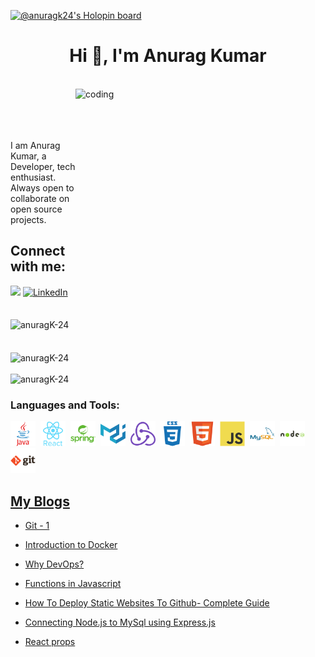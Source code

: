 [![@anuragk24's Holopin board](https://holopin.me/anuragk24)](https://holopin.io/@anuragk24)


<h1 align="center">Hi 👋, I'm Anurag Kumar</h1>

<br>
<img align="right" alt="coding" width="400" height="250" width="150" src="https://user-images.githubusercontent.com/88237080/198315890-20d44227-49b8-4049-80e6-53000525d5e5.gif">
<br>
<br>
<br>
<br>


I am Anurag Kumar, a Developer, tech enthusiast. <br>
Always open to collaborate on open source projects.



<h2 align="left">Connect with me:</h2>
<div>
<a href="https://twitter.com/AnuragS41695054" target="_blank"><img src="https://img.shields.io/badge/twitter-%314353F.svg?&style=for-the-badge&logo=twitter&logoColor=white&alt=twitter" /></a>
<a  href="https://www.linkedin.com/in/anurag-kumar-4490ba1a6/" target="_blank"><img alt="LinkedIn" src="https://img.shields.io/badge/linkedin%20-%230077B5.svg?&style=for-the-badge&logo=linkedin&logoColor=white" /></a>

</div>
<br>
<br>
<div>
    <img align="center" src="https://github-readme-streak-stats.herokuapp.com/?user=anuragK-24&layout=compact&theme=merko" alt="anuragK-24" /> 
</div>
<br>
<br>
<img align="center" src="https://github-readme-stats.vercel.app/api/top-langs/?username=anuragK-24&layout=compact&theme=vision-friendly-dark" alt="anuragK-24" /> 
<br>
<br>
<div > 
 <div>
   <img src="https://github-readme-stats.vercel.app/api?username=anuragK-24&show_icons=true&theme=dracula&locale=en" alt="anuragK-24" />
 </div>
 <div> 
 
</p>
<h3 align="left">Languages and Tools:</h3>
<div>
  <img src="https://github.com/devicons/devicon/blob/master/icons/java/java-original-wordmark.svg" title="Java" alt="Java" width="40" height="40"/>&nbsp;
  <img src="https://github.com/devicons/devicon/blob/master/icons/react/react-original-wordmark.svg" title="React" alt="React" width="40" height="40"/>&nbsp;
  <img src="https://github.com/devicons/devicon/blob/master/icons/spring/spring-original-wordmark.svg" title="Spring" alt="Spring" width="40" height="40"/>&nbsp;
  <img src="https://github.com/devicons/devicon/blob/master/icons/materialui/materialui-original.svg" title="Material UI" alt="Material UI" width="40" height="40"/>&nbsp;
  <img src="https://github.com/devicons/devicon/blob/master/icons/redux/redux-original.svg" title="Redux" alt="Redux " width="40" height="40"/>&nbsp;
  <img src="https://github.com/devicons/devicon/blob/master/icons/css3/css3-plain-wordmark.svg"  title="CSS3" alt="CSS" width="40" height="40"/>&nbsp;
  <img src="https://github.com/devicons/devicon/blob/master/icons/html5/html5-original.svg" title="HTML5" alt="HTML" width="40" height="40"/>&nbsp;
  <img src="https://github.com/devicons/devicon/blob/master/icons/javascript/javascript-original.svg" title="JavaScript" alt="JavaScript" width="40" height="40"/>&nbsp;
  <img src="https://github.com/devicons/devicon/blob/master/icons/mysql/mysql-original-wordmark.svg" title="MySQL"  alt="MySQL" width="40" height="40"/>&nbsp;
  <img src="https://github.com/devicons/devicon/blob/master/icons/nodejs/nodejs-original-wordmark.svg" title="NodeJS" alt="NodeJS" width="40" height="40"/>&nbsp;
  <img src="https://github.com/devicons/devicon/blob/master/icons/git/git-original-wordmark.svg" title="Git" **alt="Git" width="40" height="40"/>
</div>

## [My Blogs](https://anuragk24.hashnode.dev/)
* [Git - 1](https://anuragk24.hashnode.dev/git-1) 
* [Introduction to Docker](https://anuragk24.hashnode.dev/introduction-to-docker) 
* [Why DevOps?](https://anuragk24.hashnode.dev/why-devops)
* [Functions in Javascript](https://anuragk24.hashnode.dev/functions-in-javascript)

* [How To Deploy Static Websites To Github- Complete Guide](https://anuragk24.hashnode.dev/how-to-deploy-static-websites-to-github-complete-guide)

* [Connecting Node.js to MySql using Express.js](https://anuragk24.hashnode.dev/connecting-nodejs-to-mysql-using-expressjs)

* [React props](https://anuragk24.hashnode.dev/react-props)
